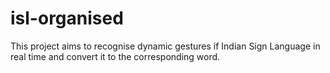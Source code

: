 # isl-organised
This project aims to recognise dynamic gestures if Indian Sign Language in real time and convert it to the corresponding word.
